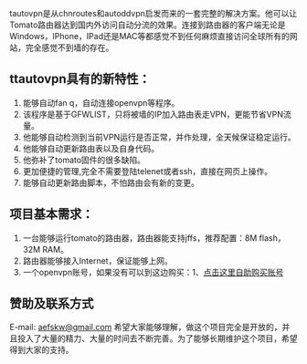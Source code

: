 tautovpn是从chnroutes和autoddvpn启发而来的一套完整的解决方案。他可以让Tomato路由器达到国内外访问自动分流的效果。连接到路由器的客户端无论是Windows，IPhone，IPad还是MAC等都感觉不到任何麻烦直接访问全球所有的网站，完全感觉不到墙的存在。

## ttautovpn具有的新特性： ##
  1. 能够自动fan q，自动连接openvpn等程序。
  1. 该程序是基于GFWLIST，只将被墙的IP加入路由表走VPN，更能节省VPN流量。
  1. 他能够自动检测到当前VPN运行是否正常，并作处理，全天候保证稳定运行。
  1. 他能够自动更新路由表以及自身代码。
  1. 他弥补了tomato固件的很多缺陷。
  1. 更加便捷的管理,完全不需要登陆telenet或者ssh，直接在网页上操作。
  1. 能够自动更新路由脚本，不怕路由会有新的变更。

## 项目基本需求： ##
  1. 一台能够运行tomato的路由器，路由器能支持jffs，推荐配置：8M flash， 32M RAM。
  1. 路由器能够接入Internet，保证能够上网。
  1. 一个openvpn账号，如果没有可以到这边购买：1、[点击这里自助购买账号](http://bbs.enjoydiy.com/b.php)

## 赞助及联系方式 ##
E-mail: aefskw@gmail.com
希望大家能够理解，做这个项目完全是开放的，并且投入了大量的精力、大量的时间去不断完善。为了能够长期维护这个项目，希望得到大家的支持。